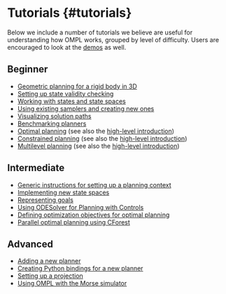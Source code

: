 # Tutorials {#tutorials}

Below we include a number of tutorials we believe are useful for understanding how OMPL works, grouped by level of difficulty. Users are encouraged to look at the [demos](group__demos.html) as well.

## Beginner

- [Geometric planning for a rigid body in 3D](geometricPlanningSE3.html)
- [Setting up state validity checking](stateValidation.html)
- [Working with states and state spaces](workingWithStates.html)
- [Using existing samplers and creating new ones](samplers.html)
- [Visualizing solution paths](pathVisualization.html)
- [Benchmarking planners](benchmark.html)
- [Optimal planning](optimalPlanningTutorial.html) (see also the [high-level introduction](optimalPlanning.html))
- [Constrained planning](constrainedPlanningTutorial.html) (see also the [high-level introduction](constrainedPlanning.html))
- [Multilevel planning](multiLevelPlanningTutorial.html) (see also the [high-level introduction](multiLevelPlanning.html))

## Intermediate

- [Generic instructions for setting up a planning context](genericPlanning.html)
- [Implementing new state spaces](implementingStateSpaces.html)
- [Representing goals](goalRepresentation.html)
- [Using ODESolver for Planning with Controls](odeint.html)
- [Defining optimization objectives for optimal planning](optimizationObjectivesTutorial.html)
- [Parallel optimal planning using CForest](CForest.html)

## Advanced

- [Adding a new planner](newPlanner.html)
- [Creating Python bindings for a new planner](pybindingsPlanner.html)
- [Setting up a projection](projections.html)
- [Using OMPL with the Morse simulator](morse.html)
